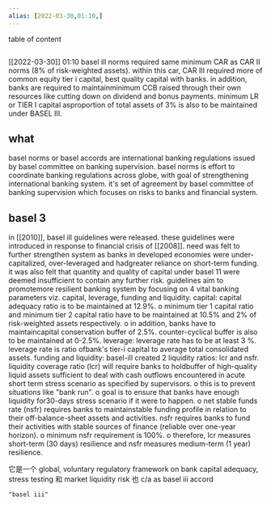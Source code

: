 ```yaml
---
alias: [2022-03-30,01:10,]
---
```


table of content
```toc
```

[[2022-03-30]] 01:10
basel ill norms required same minimum CAR as CAR II norms (8% of risk-weighted assets).
within this car, CAR III required more of common equity tier i capital, best quality capital with banks.
in addition, banks are required to maintainminimum CCB raised through their own resources like cutting down on dividend and bonus payments.
minimum LR or TIER I capital asproportion of total assets of 3% is also to be maintained under BASEL III.

## what
basel norms or basel accords are international banking regulations issued by basel committee on banking supervision.
basel norms is effort to coordinate banking regulations across globe, with goal of strengthening international banking system.
it's set of agreement by basel committee of banking supervision which focuses on risks to banks and financial system.

## basel 3
in [[2010]], basel ill guidelines were released.
these guidelines were introduced in response to financial crisis of [[2008]].
need was felt to further strengthen system as banks in developed economies were under-capitalized, over-leveraged and hadgreater reliance on short-term funding.
it was also felt that quantity and quality of capital under basel 11 were deemed insufficient to contain any further risk.
guidelines aim to promotemore resilient banking system by focusing on 4 vital banking parameters viz. capital, leverage, funding and liquidity.
capital: capital adequacy ratio is to be maintained at 12.9%.
o minimum tier 1 capital ratio and minimum tier 2 capital ratio have to be maintained at 10.5% and 2% of risk-weighted assets respectively.
o in addition, banks have to maintaincapital conservation buffer of 2.5%.
counter-cyclical buffer is also to be maintained at 0-2.5%.
leverage: leverage rate has to be at least 3 %.
leverage rate is ratio ofbank's tier-i capital to average total consolidated assets.
funding and liquidity: basel-ill created 2 liquidity ratios: lcr and nsfr.
liquidity coverage ratio (lcr) will require banks to holdbuffer of high-quality liquid assets sufficient to deal with cash outflows encountered in acute short term stress scenario as specified by supervisors.
o this is to prevent situations like "bank run".
o goal is to ensure that banks have enough liquidity for30-days stress scenario if it were to happen.
o net stable funds rate (nsfr) requires banks to maintainstable funding profile in relation to their off-balance-sheet assets and activities.
nsfr requires banks to fund their activities with stable sources of finance (reliable over one-year horizon).
o minimum nsfr requirement is 100%.
o therefore, lcr measures short-term (30 days) resilience and nsfr measures medium-term (1 year) resilience.

它是一个 global, voluntary regulatory framework on bank capital adequacy, stress testing 和  market liquidity risk
也 c/a as  basel iii accord
```query
"basel iii"
```